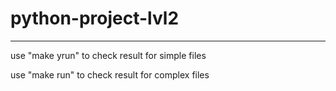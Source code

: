 # python-project-lvl2
___

use  "make yrun" to check result for simple files

use  "make run" to check result for complex files